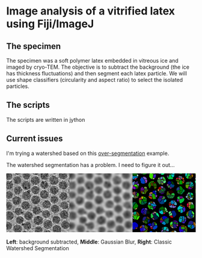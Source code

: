 # Image analysis of a vitrified latex using Fiji/ImageJ

## The specimen

The specimen was a soft polymer latex embedded in vitreous ice and imaged
by cryo-TEM. The objective is to subtract the background (the ice has thickness
fluctuations) and then segment each latex particle. We will use shape classifiers
(circularity and aspect ratio) to select the isolated particles.

## The scripts

The scripts are written in jython

## Current issues

I'm trying a watershed based on this [over-segmentation](https://imagej.net/Classic_Watershed)
example.

The watershed segmentation has a problem. I need to figure it out...

![](issues/latex-montage.png)

**Left**: background subtracted, **Middle**: Gaussian Blur, **Right**: Classic Watershed Segmentation



